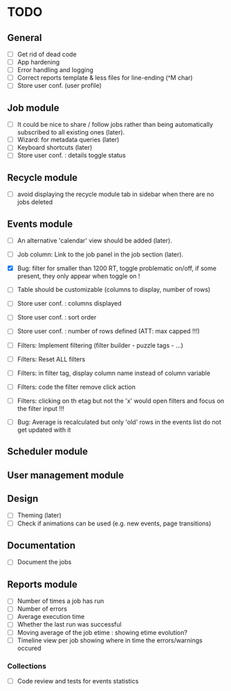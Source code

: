 # TODO

## General
- [ ] Get rid of dead code
- [ ] App hardening
- [ ] Error handling and logging
- [ ] Correct reports template & less files for line-ending (^M char)
- [ ] Store user conf. (user profile)

## Job module
- [ ] It could be nice to share / follow jobs rather than being automatically subscribed to all existing ones (later).
- [ ] Wizard: for metadata queries (later)
- [ ] Keyboard shortcuts (later)
- [ ] Store user conf. : details toggle status

## Recycle module
- [ ] avoid displaying the recycle module tab in sidebar when there are no jobs deleted

## Events module
- [ ] An alternative 'calendar' view should be added (later).
- [ ] Job column: Link to the job panel in the job section (later).
- [x] Bug: filter for smaller than 1200 RT, toggle problematic on/off, if some present, they only appear when toggle on !
- [ ] Table should be customizable (columns to display, number of rows)
- [ ] Store user conf. : columns displayed
- [ ] Store user conf. : sort order
- [ ] Store user conf. : number of rows defined (ATT: max capped !!!) 
- [ ] Filters: Implement filtering (filter builder - puzzle tags - ...)
- [ ] Filters: Reset ALL filters 
- [ ] Filters: in filter tag, display column name instead of column variable
- [ ] Filters: code the filter remove click action
- [ ] Filters: clicking on th etag but not the 'x' would open filters and focus on the filter input !!!
- [ ] Bug: Average is recalculated but only 'old' rows in the events list do not get updated with it


## Scheduler module

## User management module

## Design
- [ ] Theming (later)
- [ ] Check if animations can be used (e.g. new events, page transitions)

## Documentation
- [ ] Document the jobs

## Reports module
- [ ] Number of times a job has run
- [ ] Number of errors
- [ ] Average execution time
- [ ] Whether the last run was successful
- [ ] Moving average of the job etime : showing etime evolution?
- [ ] Timeline view per job showing where in time the errors/warnings occured

### Collections
- [ ] Code review and tests for events statistics
